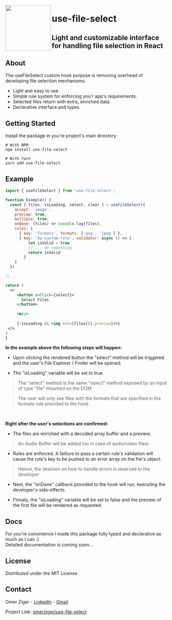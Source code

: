 <image align="left" src="https://user-images.githubusercontent.com/73285295/187028854-fc4d75d8-d010-414a-b173-5280774eb167.png" height="142"/> <h1>use-file-select</h1>
  <h2>
    Light and customizable interface for handling file selection in React
  </h2>

## About

The useFileSelect custom hook purpose is removing overhead of developing file selection mechanisms.

* Light and easy to use.
* Simple rule system for enforcing you'r app's requirements.
* Selected files return with extra, enriched data.
* Declerative interface and types.

## Getting Started

Install the package in you're project's main directory
<br/>
```
# With NPM
npm install use-file-select

# With Yarn
yarn add use-file-select
```

## Example

```jsx
import { useFileSelect } from 'use-file-select';

function Example() {
  const { files, isLoading, select, clear } = useFileSelect({
    accept: 'image',
    preview: true,
    multiple: true,
    onDone: (files) => console.log(files),
    rules: [
      { key: 'formats', formats: ['png', 'jpeg'] },
      { key: 'my-custom-rule', validator: async () => {
          let isValid = true
          // ... do something
          return isValid
        }
    ]
  })

// ...

return (
  <>
     <button onClick={select}>
       Select Files
     </button>
  
     <br/>
  
     {!isLoading && <img src={files[0].preview}/>}
 </>
)
}
```

**In the example above the following steps will happen:**

* Upon clicking the rendered button the "select" method will be triggered and the user's File Explorer / Finder
will be opened.

* The "isLoading" variable will be set to true.

> The "select" method is the same "select" method exposed by an input of type "file" mounted on the DOM

> The user will only see files with the formats that are specified in the formats rule provided to the hook

<br>

**Right after the user's selections are confirmed:**

* The files are enriched with a decoded array buffer and a preview.

> An Audio Buffer will be added too in case of audio/video files)

* Rules are enforced. A failiure to pass a certain rule's validation will cause the rule's key to be pushed to an error array on the file's object.

> Hence, the desicion on how to handle errors is reserved to the developer

* Next, the "onDone" callback provided to the hook will run, executing the developer's side-effects.

* Finnaly, the "isLoading" variable will be set to false and the preview of the first file will be rendered as requested.

## Docs

For you're convinience I made this package fully typed and declerative as much as I can :)
<br/>
Detailed documentation is coming soon...

<!-- LICENSE -->
## License

Distributed under the MIT License.

<!-- CONTACT -->
## Contact

Omer Ziger - [LinkedIn](https://www.linkedin.com/in/omerziger/) - [Gmail](omerziger97@gmail.com)

Project Link: [omerziger/use-file-select](https://github.com/omerziger/use-file-select)
